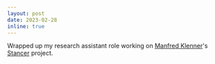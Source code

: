 ```yaml
---
layout: post
date: 2023-02-28
inline: true
---
```


Wrapped up my research assistant role working on <a href="https://www.cl.uzh.ch/de/people/team/compling/klenner.html" target="_blank">Manfred Klenner</a>'s <a href="https://www.cl.uzh.ch/en/texttechnologies/research/opinionmining/sentiment-inference.html" target="_blank">Stancer</a> project.